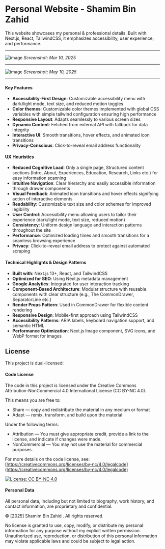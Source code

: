 # Personal Website - Shamim Bin Zahid

This website showcases my personal & professional details. Built with Next.js, React, TailwindCSS, it emphasizes accessibility, user experience, and performance. 

---

![image](https://github.com/user-attachments/assets/2b69ee5d-7676-4675-95f5-df380344bc85)
*Screenshot: Mar 10, 2025*

---

![image](https://github.com/user-attachments/assets/db0b127a-c743-4cae-b566-05c9ed641d1a)
*Screenshot: May 10, 2025* 

---
#### Key Features
- **Accessibility-First Design**: Customizable accessibility menu with dark/light mode, text size, and reduced motion toggles
- **Color themes**: Customizable color themes implemented with global CSS variables with simple tailwind configuration ensuring high performance
- **Responsive Layout**: Adapts seamlessly to various screen sizes
- **Dynamic Content**: Fetched from external API with fallback for data integrity
- **Interactive UI**: Smooth transitions, hover effects, and animated icon transitions
- **Privacy-Conscious**: Click-to-reveal email address functionality

#### UX Heuristics
- **Reduced Cognitive Load**: Only a single page, Structured content sections (Intro, About, Experiences, Education, Research, Links etc.) for easy information scanning
- **Intuitive Navigation**: Clear hierarchy and easily accessible information through drawer components
- **Visual Feedback**: Animated icon transitions and hover effects signifying action of interactive elements
- **Readability**: Customizable text size and color schemes for improved legibility
- **User Control**: Accessibility menu allowing users to tailor their experience (dark/light mode, text size, reduced motion)
- **Consistency**: Uniform design language and interaction patterns throughout the site
- **Performance**: Optimized loading times and smooth transitions for a seamless browsing experience
- **Privacy**: Click-to-reveal email address to protect against automated scraping

#### Technical Highlights & Design Patterns
- **Built with**: Next.js 13+, React, and TailwindCSS
- **Optimized for SEO**: Using Next.js metadata management
- **Google Analytics**: Integrated for user interaction tracking
- **Component-Based Architecture**: Modular structure with reusable components with clear structure (e.g., The CommonDrawer, SeparatorLine etc.)
- **Render Props Pattern**: Used in CommonDrawer for flexible content rendering
- **Responsive Design**: Mobile-first approach using TailwindCSS
- **Accessibility Patterns**: ARIA labels, keyboard navigation support, and semantic HTML
- **Performance Optimization**: Next.js Image component, SVG icons, and WebP format for images

## License

This project is dual-licensed:

#### Code License

The code in this project is licensed under the Creative Commons Attribution-NonCommercial 4.0 International License (CC BY-NC 4.0).

This means you are free to:
- Share — copy and redistribute the material in any medium or format
- Adapt — remix, transform, and build upon the material

Under the following terms:
- Attribution — You must give appropriate credit, provide a link to the license, and indicate if changes were made.
- NonCommercial — You may not use the material for commercial purposes.

For more details on the code license, see:
[https://creativecommons.org/licenses/by-nc/4.0/legalcode](https://creativecommons.org/licenses/by-nc/4.0/legalcode)

[![License: CC BY-NC 4.0](https://img.shields.io/badge/License-CC%20BY--NC%204.0-lightgrey.svg)](https://creativecommons.org/licenses/by-nc/4.0/)

#### Personal Data

All personal data, including but not limited to biography, work history, and contact information, are proprietary and confidential. 

© [2025] Shamim Bin Zahid . All rights reserved.

No license is granted to use, copy, modify, or distribute my personal information for any purpose without my explicit written permission. Unauthorized use, reproduction, or distribution of this personal information may violate applicable laws and could be subject to legal action.
